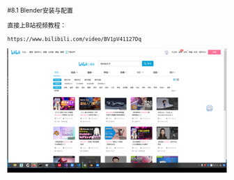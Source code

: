 
#8.1 Blender安装与配置

直接上B站视频教程：

    https://www.bilibili.com/video/BV1pV41127Dq

![](../../imgs/6/6.2.blender_make_model/bilibili_blender_video.png)
